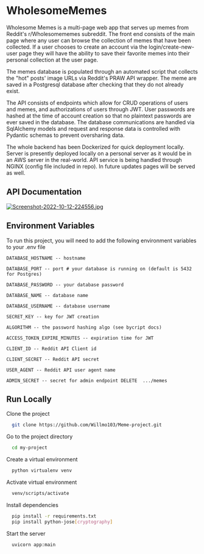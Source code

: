 
# WholesomeMemes

Wholesome Memes is a multi-page web app that serves up memes 
from Reddit's r/Wholesomememes subreddit. The front end consists of the main page where 
any user can browse the collection of memes that have been collected. If a user chooses
to create an account via the login/create-new-user page they will have the ability to save
their favorite memes into their personal collection at the user page. 

The memes database is populated through an automated script that collects the "hot" posts'
image URLs via Reddit's PRAW API wrapper. The meme are saved in a Postgresql database after
checking that they do not already exist.

The API consists of endpoints which allow for CRUD operations of users and memes, and 
authorizations of users through JWT. User passwords are hashed at the time of account 
creation so that no plaintext passwords are ever saved in the database. The database 
communications are handled via SqlAlchemy models and request and response data is 
controlled with Pydantic schemas to prevent oversharing data. 

The whole backend has been Dockerized for quick deployment locally. Server is presently 
deployed locally on a personal server as it would be in an AWS server in the real-world.
API service is being handled through NGINX (config file included in repo). In future updates
pages will be served as well.



## API Documentation
[![Screenshot-2022-10-12-224556.jpg](https://i.postimg.cc/L6MXLH6v/Screenshot-2022-10-12-224556.jpg)](https://postimg.cc/8stNVgvr)


## Environment Variables

To run this project, you will need to add the following environment variables to your .env file


`DATABASE_HOSTNAME -- hostname`

`DATABASE_PORT -- port # your database is running on (default is 5432 for Postgres)`

`DATABASE_PASSWORD -- your database password`

`DATABASE_NAME -- database name`

`DATABASE_USERNAME -- database username`

`SECRET_KEY -- key for JWT creation`

`ALGORITHM -- the password hashing algo (see bycript docs)`

`ACCESS_TOKEN_EXPIRE_MINUTES -- expiration time for JWT`

`CLIENT_ID -- Reddit API Client id`

`CLIENT_SECRET -- Reddit API secret`

`USER_AGENT -- Reddit API user agent name`

`ADMIN_SECRET -- secret for admin endpoint DELETE  .../memes`

## Run Locally

Clone the project

```bash
  git clone https://github.com/Willmo103/Meme-project.git
```

Go to the project directory

```bash
  cd my-project
```

Create a virtual environment
```bash
  python virtualenv venv
```

Activate virtual environment
```bash
  venv/scripts/activate
```

Install dependencies

```bash
  pip install -r requirements.txt
  pip install python-jose[cryptography]
```

Start the server

```bash
  uvicorn app:main
```

